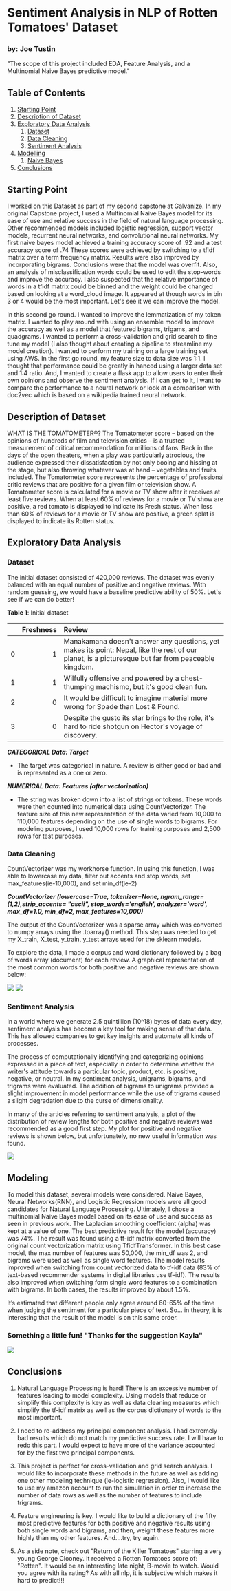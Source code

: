 # Sentiment Analysis in NLP of Rotten Tomatoes' Dataset

### by: Joe Tustin

"The scope of this project included EDA, Feature Analysis, and a Multinomial Naive Bayes predictive model."

## Table of Contents
1. [Starting Point](#StartingPoint)
2. [Description of Dataset](#DescriptionofDataset)
3. [Exploratory Data Analysis](#eda)
    1. [Dataset](#dataset)
    2. [Data Cleaning](#cleaning)
    3. [Sentiment Analysis](#sentimentanalysis)
4. [Modelling](#model)
    1. [Naive Bayes](#naivebayes)
5. [Conclusions](#conclusions)

## Starting Point
I worked on this Dataset as part of my second capstone at Galvanize.  In my original Capstone project,  I used a Multinomial Naive Bayes model for its ease of use and relative success in the field of natural language processing.  Other recommended models included logistic regression, support vector models, recurrent neural networks, and convolutional neural networks.  My first naive bayes model achieved a training accuracy score of .92 and a test accuracy score of .74   These scores were achieved by switching to a tfidf matrix over a term frequency matrix.  Results were also improved by incorporating bigrams.  Conclusions were that the model was overfit.  Also, an analysis of misclassification words could be used to edit the stop-words and improve the accuracy.  I also suspected that the relative importance of words in a tfidf matrix could be binned and the weight could be changed based on looking at a word_cloud image.  It appeared at though words in bin 3 or 4 would be the most important. Let's see it we can improve the model.

In this second go round.  I wanted to improve the lemmatization of my token matrix.  I wanted to play around with using an ensemble model to improve the  accuracy as well as a model that featured bigrams, trigams, and quadgrams.  I wanted to perform a cross-validation and grid search to fine tune my model (I also thought about creating a pipeline to streamline my model creation).  I wanted to perform my training on a large training set using AWS.  In the first go round, my feature size to data size was 1:1.  I thought that performance could be greatly in hanced using a larger data set and 1:4 ratio.  And, I wanted to create a flask app to allow users to enter their own opinions and observe the sentiment analysis. If I can get to it, I want to compare the performance to a neural network or look at a comparison with doc2vec which is based on a wikipedia trained neural network.  

## Description of Dataset <a name="Description of Dataset"></a>

WHAT IS THE TOMATOMETER®?
The Tomatometer score – based on the opinions of hundreds of film and television critics – is a trusted measurement of critical recommendation for millions of fans.
Back in the days of the open theaters, when a play was particularly atrocious, the audience expressed their dissatisfaction by not only booing and hissing at the stage, but also throwing whatever was at hand – vegetables and fruits included.
The Tomatometer score represents the percentage of professional critic reviews that are positive for a given film or television show. A Tomatometer score is calculated for a movie or TV show after it receives at least five reviews.
When at least 60% of reviews for a movie or TV show are positive, a red tomato is displayed to indicate its Fresh status.
When less than 60% of reviews for a movie or TV show are positive, a green splat is displayed to indicate its Rotten status.


## Exploratory Data Analysis <a name="eda"></a>

### Dataset <a name="dataset"></a>

The initial dataset consisted of 420,000 reviews.  The dataset was evenly balanced with an equal number of positive and negative reviews.  With random guessing, we would have a baseline predictive ability of 50%.  Let's see if we can do better!

**Table 1**: Initial dataset

|    |   Freshness |   Review |
|---:|-----------:|:-----------------------|
|  0 |       1   | Manakamana doesn't answer any questions, yet makes its point: Nepal, like the rest of our planet, is a picturesque but far from peaceable kingdom.   |   
|  1 |       1   | Wilfully offensive and powered by a chest-thumping machismo, but it's good clean fun.   |
|  2 |       0   | It would be difficult to imagine material more wrong for Spade than Lost & Found.  |
|  3 |       0   | Despite the gusto its star brings to the role, it's hard to ride shotgun on Hector's voyage of discovery.   |


***CATEGORICAL Data: Target***
- The target was categorical in nature.  A review is either good or bad and is represented as a one or zero.


***NUMERICAL Data: Features (after vectorization)***
- The string was broken down into a list of strings or tokens.  These words were then counted into numerical data using CountVectorizer.  The feature size of this new representation of the data varied from 10,000 to 110,000 features depending on the use of single words to bigrams.  For modeling purposes, I used 10,000 rows for training purposes and 2,500 rows for test purposes.

### Data Cleaning <a name="cleaning"></a>

CountVectorizer was my workhorse function.  In using this function, I was able to lowercase my data, filter out accents and stop words, set max_features(ie-10,000), and set min_df(ie-2)

***CountVectorizer  (lowercase=True, tokenizer=None, ngram_range=(1,2),strip_accents= "ascii", stop_words='english',
                             analyzer='word', max_df=1.0, min_df=2,
                             max_features=10,000)***

The output of the CountVectorizer was a sparse array which was converted to numpy arrays using  the .toarray() method.  This step was needed to get my X_train, X_test, y_train, y_test arrays used for the sklearn models.


To explore the data, I made a corpus  and word dictionary followed by a bag of words array (document) for each review.  A graphical representation of the most common words for both positive and negative reviews are shown below:

![](images/most_common_words_pos.png)
![](images/most_common_words_neg.png)

### Sentiment Analysis <a name="sentimentanalysis"></a>

In a world where we generate 2.5 quintillion (10^18) bytes of data every day, sentiment analysis has become a key tool for making sense of that data. This has allowed companies to get key insights and automate all kinds of processes.

The process of computationally identifying and categorizing opinions expressed in a piece of text, especially in order to determine whether the writer's attitude towards a particular topic, product, etc. is positive, negative, or neutral.  In my sentiment analysis, unigrams, bigrams, and trigrams were evaluated.  The addition of bigrams to unigrams provided a slight improvement in model performance while the use of trigrams caused a slight degradation due to the curse of dimensionality.

In many of the articles referring to sentiment analysis, a plot of the distribution of review lengths for both positive and negative reviews was recommended as a good first step.  My plot for positive and negative reviews is shown below, but unfortunately, no new useful information was found.

![](images/word_count_dist.png)


## Modeling <a name="model"></a>
To model this dataset, several models were considered.  Naive Bayes, Neural Networks(RNN), and Logistic Regression models were all good candidates for Natural Language Processing.  Ultimately, I chose a multinomial Naive Bayes model based on its ease of use and success as seen in previous work.  The Laplacian smoothing coefficient (alpha) was kept at a value of one.  The best predictive result for the model (accuracy) was 74%.  The result was found using a tf-idf matrix converted from the original count vectorization matrix using TfidfTransformer. In this best case model, the max number of features was 50,000, the min_df was 2, and bigrams were used as well as single word features.  The model results improved when switching from count vectorized data to tf-idf data (83% of text-based recommender systems in digital libraries use tf–idf).  The results also improved when switching form single word features to a combination with bigrams.  In both cases, the results improved by about 1.5%.

It’s estimated that different people only agree around 60-65% of the time when judging the sentiment for a particular piece of text.  So... in theory, it is interesting that the result of the model is on this same order.

### Something a little fun! "Thanks for the suggestion Kayla"


![](images/word_cloud.png)







## Conclusions <a name="conclusions"></a>

1. Natural Language Processing is hard!  There is an excessive number of features leading to model complexity.  Using models that reduce or simplify this complexity is key as well as data cleaning measures which simplify the tf-idf matrix as well as the corpus dictionary of words to the most important.

2.  I need to re-address my principal component analysis.  I had extremely bad results which do not match my predictive success rate.  I will have to redo this part.  I would expect to have more of the variance accounted for by the first two principal components.  

3. This project is perfect for cross-validation and grid search analysis.  I would like to incorporate these methods in the future as well as adding one other modeling technique (ie-logistic regression).  Also, I would like to use my amazon account to run the simulation in order to increase the number of data rows as well as the number of features to include trigrams.

4. Feature engineering is key.  I would like to build a dictionary of the fifty most predictive features for both positive and negative results using both single words and bigrams, and then, weight these features more highly than my other features.  And....try, try again.

5. As a side note, check out "Return of the Killer Tomatoes" starring a very young George Clooney.  It received a Rotten Tomatoes score of: "Rotten".  It would be an interesting late night, B-movie to watch.  Would you agree with its rating?  As with all nlp, it is subjective which makes it hard to predict!!!
